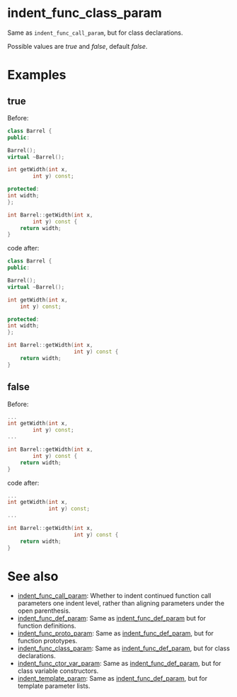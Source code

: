 # indent_func_class_param

Same as `indent_func_call_param`, but for class declarations.

Possible values are _true_ and _false_, default _false_.

# Examples

## true
Before:
```cpp
class Barrel {
public:

Barrel();
virtual ~Barrel();

int getWidth(int x,
		int y) const;

protected:
int width;
};

int Barrel::getWidth(int x,
		int y) const {
	return width;
}
```

code after:
```cpp
class Barrel {
public:

Barrel();
virtual ~Barrel();

int getWidth(int x,
	int y) const;

protected:
int width;
};

int Barrel::getWidth(int x,
                     int y) const {
	return width;
}
```

## false
Before:
```cpp
...
int getWidth(int x,
		int y) const;
...

int Barrel::getWidth(int x,
		int y) const {
	return width;
}
```

code after:
```cpp
...
int getWidth(int x,
             int y) const;
...

int Barrel::getWidth(int x,
                     int y) const {
	return width;
}
```

# See also

* [indent_func_call_param](indent_func_call_param.md): Whether to indent continued function call parameters one indent level, rather than aligning parameters under the open parenthesis.
* [indent_func_def_param](indent_func_def_param.md): Same as [indent_func_def_param](indent_func_def_param.md) but for function definitions.
* [indent_func_proto_param](indent_func_proto_param.md): Same as [indent_func_def_param](indent_func_def_param.md), but for function prototypes.
* [indent_func_class_param](indent_func_class_param.md): Same as [indent_func_def_param](indent_func_def_param.md), but for class declarations.
* [indent_func_ctor_var_param](indent_func_ctor_var_param.md): Same as [indent_func_def_param](indent_func_def_param.md), but for class variable constructors.
* [indent_template_param](indent_template_param.md): Same as [indent_func_def_param](indent_func_def_param.md), but for template parameter lists.
